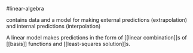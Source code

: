 
#linear-algebra 

contains data and a model for making external predictions (extrapolation) and internal predictions (interpolation)

A linear model makes predictions in the form of [[linear combination]]s of [[basis]] functions and [[least-squares solution]]s.